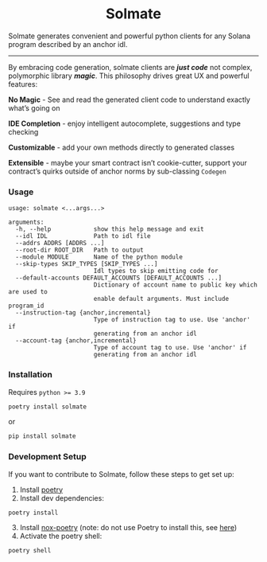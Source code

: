 <h1 align="center">Solmate</h1>


Solmate generates convenient and powerful python clients for any Solana program described by an anchor idl.

-----
By embracing code generation, solmate clients are ***just code*** not complex, 
polymorphic library ***magic***. This philosophy drives great UX and powerful features:

**No Magic** - 
See and read the generated client code to understand exactly what’s going on

**IDE Completion** - 
enjoy intelligent autocomplete, suggestions and type checking 

**Customizable** - 
add your own methods directly to generated classes

**Extensible** - 
maybe your smart contract isn’t cookie-cutter, support your contract’s quirks outside of anchor norms by sub-classing `Codegen`

### Usage
```
usage: solmate <...args...>

arguments:
  -h, --help            show this help message and exit
  --idl IDL             Path to idl file
  --addrs ADDRS [ADDRS ...]
  --root-dir ROOT_DIR   Path to output
  --module MODULE       Name of the python module
  --skip-types SKIP_TYPES [SKIP_TYPES ...]
                        Idl types to skip emitting code for
  --default-accounts DEFAULT_ACCOUNTS [DEFAULT_ACCOUNTS ...]
                        Dictionary of account name to public key which are used to 
                        enable default arguments. Must include program_id
  --instruction-tag {anchor,incremental}
                        Type of instruction tag to use. Use 'anchor' if 
                        generating from an anchor idl
  --account-tag {anchor,incremental}
                        Type of account tag to use. Use 'anchor' if 
                        generating from an anchor idl
```

### Installation
Requires `python >= 3.9`
```sh
poetry install solmate
```
or
```sh
pip install solmate
```

### Development Setup

If you want to contribute to Solmate, follow these steps to get set up:

1. Install [poetry](https://python-poetry.org/docs/#installation)
2. Install dev dependencies:
```sh
poetry install
```
3. Install [nox-poetry](https://github.com/cjolowicz/nox-poetry) (note: do not use Poetry to install this, see [here](https://medium.com/@cjolowicz/nox-is-a-part-of-your-global-developer-environment-like-poetry-pre-commit-pyenv-or-pipx-1cdeba9198bd))
4. Activate the poetry shell:
```sh
poetry shell
```


[//]: # (Any code outside `LOCK-BEGIN` and `LOCK-END` won’t be overwritten)



